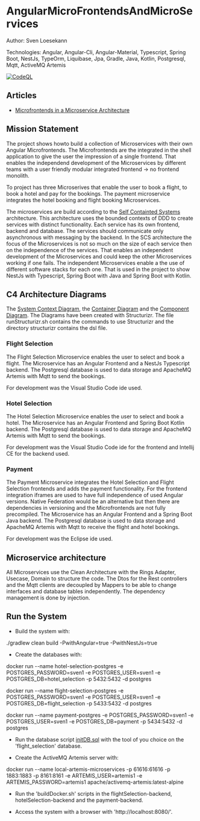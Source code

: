 # AngularMicroFrontendsAndMicroServices

Author: Sven Loesekann

Technologies: Angular, Angular-Cli, Angular-Material, Typescript, Spring Boot, NestJs, TypeOrm, Liquibase, Jpa, Gradle, Java, Kotlin, Postgresql, Mqtt, ActiveMQ Artemis

[![CodeQL](https://github.com/Angular2Guy/AngularMicroFrontendsAndMicroServices/actions/workflows/codeql-analysis.yml/badge.svg)](https://github.com/Angular2Guy/AngularMicroFrontendsAndMicroServices/actions/workflows/codeql-analysis.yml)

## Articles
* [Microfrontends in a Microservice Architecture](https://angular2guy.wordpress.com/2024/11/16/microfrontends-in-a-microservice-architecture/)

## Mission Statement
The project shows howto build a collection of Microservices with their own Angular Microfrontends. The Microfrontends are the integrated in the shell application to give the user the impression of a single frontend. That enables the independend development of the Microservices by different teams with a user friendly modular integrated frontend -> no frontend monolith. 

To project has three Microserives that enable the user to book a flight, to book a hotel and pay for the bookings. The payment microservice integrates the hotel booking and flight booking Microservices. 

The microservices are build according to the [Self Containted Systems](https://scs-architecture.org/) architecture. This architecture uses the bounded contexts of DDD to create services with distinct functionality. Each service has its own frontend, backend and database. The services should communicate only asynchronous with messaging by the backend. In the SCS architecture the focus of the Microservices is not so much on the size of each service then on the independence of the services. That enables an independent development of the Microservices and could keep the other Microservices working if one fails. The independent Microservices enable a the use of different software stacks for each one. That is used in the project to show NestJs with Typescript, Spring Boot with Java and Spring Boot with Kotlin.

## C4 Architecture Diagrams
The [System Context Diagram](structurizr/diagrams/SystemContext.svg), the [Container Diagram](structurizr/diagrams/Containers.svg) and the [Component Diagram](structurizr/diagrams/Components.svg). The Diagrams have been created with Structurizr. The file runStructurizr.sh contains the commands to use Structurizr and the directory structurizr contains the dsl file.

### Flight Selection
The Flight Selection Microservice enables the user to select and book a flight. The Microservice has an Angular Frontend and a NestJs Typescript backend. The Postgresql  database is used to data storage and ApacheMQ Artemis with Mqtt to send the bookings.

For development was the Visual Studio Code ide used.

### Hotel Selection
The Hotel Selection Microservice enables the user to select and book a hotel. The Microservice has an Angular Frontend and Spring Boot Kotlin backend. The Postgresql  database is used to data storage and ApacheMQ Artemis with Mqtt to send the bookings.

For development was the Visual Studio Code ide for the frontend and Intellij CE for the backend used. 

### Payment 
The Payment Microservice integrates the Hotel Selection and Flight Selection frontends and adds the payment functionality. For the frontend integration iframes are used to have full independence of used Angular versions. Native Federation would be an alternative but then there are dependencies in versioning and the Microfrontends are not fully precompiled. The Microservice has an Angular Frontend and a Spring Boot Java backend. The Postgresql  database is used to data storage and ApacheMQ Artemis with Mqtt to receive the flight and hotel bookings.

For development was the Eclipse ide used.

## Microservice architecture
All Microservices use the Clean Architecture with the Rings Adapter, Usecase, Domain to structure the code. The Dtos for the Rest controllers and the Mqtt clients are decoupled by Mappers to be able to change interfaces and database tables independently. The dependency management is done by injection.

## Run the System
- Build the system with: 

./gradlew clean build -PwithAngular=true -PwithNestJs=true

- Create the databases with: 

docker run --name hotel-selection-postgres -e POSTGRES_PASSWORD=sven1 -e POSTGRES_USER=sven1 -e POSTGRES_DB=hotel_selection -p 5432:5432 -d postgres

docker run --name flight-selection-postgres -e POSTGRES_PASSWORD=sven1 -e POSTGRES_USER=sven1 -e POSTGRES_DB=flight_selection -p 5433:5432 -d postgres

docker run --name payment-postgres -e POSTGRES_PASSWORD=sven1 -e POSTGRES_USER=sven1 -e POSTGRES_DB=payment -p 5434:5432 -d postgres

- Run the database script [initDB.sql](flightSelection-backend/src/nestjs/init_db/initDB.sql) with the tool of you choice on the 'flight_selection' database.

- Create the ActiveMQ Artemis server with: 

docker run --name local-artemis-microservices -p 61616:61616 -p 1883:1883 -p 8161:8161 -e ARTEMIS_USER=artemis1 -e ARTEMIS_PASSWORD=artemis1 apache/activemq-artemis:latest-alpine

- Run the 'buildDocker.sh' scripts in the flightSelection-backend, hotelSelection-backend and the payment-backend. 

- Access the system with a browser with 'http://localhost:8080/'.